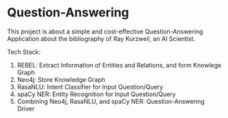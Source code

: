 # Question-Answering
This project is about a simple and cost-effective Question-Answering Application about the bibliography of Ray Kurzweil, an AI Scientist. 

Tech Stack:
1. REBEL: Extract Information of Entities and Relations, and form Knowlege Graph
2. Neo4j: Store Knowledge Graph
3. RasaNLU: Intent Classifier for Input Question/Query
4. spaCy NER: Entity Recognition for Input Question/Query
5. Combining Neo4j, RasaNLU, and spaCy NER: Question-Answering Driver
